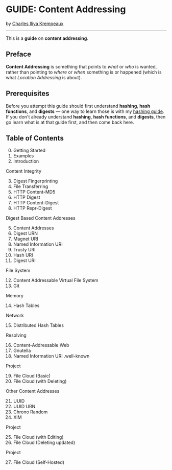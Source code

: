 # GUIDE: Content Addressing

by [Charles Iliya Krempeaux](http://changelog.ca/)

---

This is a **guide** on **content addressing**.

## Preface

**Content Addressing** is something that points to _what_ or _who_ is wanted, rather than pointing to _where_ or _when_ something is or happened (which is what _Location Addressing_ is about).

## Prerequisites

Before you attempt this guide should first understand **hashing**, **hash functions**, and **digests** — one way to learn those is with my [hashing guide](https://github.com/reiver/guide-hashing). If you don't already understand **hashing**, **hash functions**, and **digests**, then go learn what is at that guide first, and then come back here.

## Table of Contents

0. Getting Started
1. Examples
2. Introduction

Content Integrity

3. Digest Fingerprinting
4. File Transferring
5. HTTP Content-MD5
6. HTTP Digest
7. HTTP Content-Digest
8. HTTP Repr-Digest

Digest Based Content Addresses

5. Content Addresses
6. Digest URN
7. Magnet URI
8. Named Information URI
9. Trusty URI
10. Hash URI
11. Digest URI

File System

12. Content Addressable Virtual File System
13. Git

Memory

14. Hash Tables

Network

15. Distributed Hash Tables

Resolving

16. Content-Addressable Web
17. Gnutella
18. Named Information URI .well-known

Project

19. File Cloud (Basic)
20. File Cloud (with Deleting)

Other Content Addresses

21. UUID
22. UUID URN
23. Chrono Random
24. XIM

Project

25. File Cloud (with Editing)
26. File Cloud (Deleting updated)

Project

27. File Cloud (Self-Hosted)
